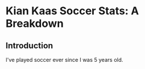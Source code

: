# Kian Kaas Soccer Stats: A Breakdown

## Introduction
I've played soccer ever since I was 5 years old.
